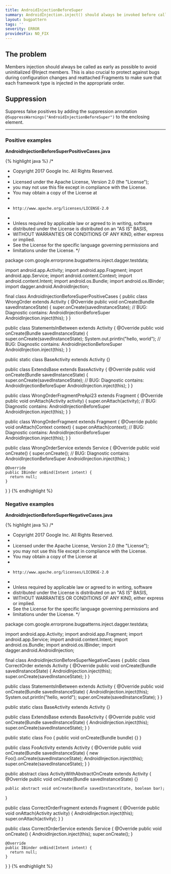 ```yaml
---
title: AndroidInjectionBeforeSuper
summary: AndroidInjection.inject() should always be invoked before calling super.lifecycleMethod()
layout: bugpattern
tags: ''
severity: ERROR
providesFix: NO_FIX
---
```


<!--
*** AUTO-GENERATED, DO NOT MODIFY ***
To make changes, edit the @BugPattern annotation or the explanation in docs/bugpattern.
-->

## The problem
Members injection should always be called as early as possible to avoid uninitialized @Inject members. This is also crucial to protect against bugs during configuration changes and reattached Fragments to make sure that each framework type is injected in the appropriate order.

## Suppression
Suppress false positives by adding the suppression annotation `@SuppressWarnings("AndroidInjectionBeforeSuper")` to the enclosing element.

----------

### Positive examples
__AndroidInjectionBeforeSuperPositiveCases.java__

{% highlight java %}
/*
 * Copyright 2017 Google Inc. All Rights Reserved.
 *
 * Licensed under the Apache License, Version 2.0 (the "License");
 * you may not use this file except in compliance with the License.
 * You may obtain a copy of the License at
 *
 *     http://www.apache.org/licenses/LICENSE-2.0
 *
 * Unless required by applicable law or agreed to in writing, software
 * distributed under the License is distributed on an "AS IS" BASIS,
 * WITHOUT WARRANTIES OR CONDITIONS OF ANY KIND, either express or implied.
 * See the License for the specific language governing permissions and
 * limitations under the License.
 */

package com.google.errorprone.bugpatterns.inject.dagger.testdata;

import android.app.Activity;
import android.app.Fragment;
import android.app.Service;
import android.content.Context;
import android.content.Intent;
import android.os.Bundle;
import android.os.IBinder;
import dagger.android.AndroidInjection;

final class AndroidInjectionBeforeSuperPositiveCases {
  public class WrongOrder extends Activity {
    @Override
    public void onCreate(Bundle savedInstanceState) {
      super.onCreate(savedInstanceState);
      // BUG: Diagnostic contains: AndroidInjectionBeforeSuper
      AndroidInjection.inject(this);
    }
  }

  public class StatementsInBetween extends Activity {
    @Override
    public void onCreate(Bundle savedInstanceState) {
      super.onCreate(savedInstanceState);
      System.out.println("hello, world");
      // BUG: Diagnostic contains: AndroidInjectionBeforeSuper
      AndroidInjection.inject(this);
    }
  }

  public static class BaseActivity extends Activity {}

  public class ExtendsBase extends BaseActivity {
    @Override
    public void onCreate(Bundle savedInstanceState) {
      super.onCreate(savedInstanceState);
      // BUG: Diagnostic contains: AndroidInjectionBeforeSuper
      AndroidInjection.inject(this);
    }
  }

  public class WrongOrderFragmentPreApi23 extends Fragment {
    @Override
    public void onAttach(Activity activity) {
      super.onAttach(activity);
      // BUG: Diagnostic contains: AndroidInjectionBeforeSuper
      AndroidInjection.inject(this);
    }
  }

  public class WrongOrderFragment extends Fragment {
    @Override
    public void onAttach(Context context) {
      super.onAttach(context);
      // BUG: Diagnostic contains: AndroidInjectionBeforeSuper
      AndroidInjection.inject(this);
    }
  }

  public class WrongOrderService extends Service {
    @Override
    public void onCreate() {
      super.onCreate();
      // BUG: Diagnostic contains: AndroidInjectionBeforeSuper
      AndroidInjection.inject(this);
    }

    @Override
    public IBinder onBind(Intent intent) {
      return null;
    }
  }
}
{% endhighlight %}

### Negative examples
__AndroidInjectionBeforeSuperNegativeCases.java__

{% highlight java %}
/*
 * Copyright 2017 Google Inc. All Rights Reserved.
 *
 * Licensed under the Apache License, Version 2.0 (the "License");
 * you may not use this file except in compliance with the License.
 * You may obtain a copy of the License at
 *
 *     http://www.apache.org/licenses/LICENSE-2.0
 *
 * Unless required by applicable law or agreed to in writing, software
 * distributed under the License is distributed on an "AS IS" BASIS,
 * WITHOUT WARRANTIES OR CONDITIONS OF ANY KIND, either express or implied.
 * See the License for the specific language governing permissions and
 * limitations under the License.
 */

package com.google.errorprone.bugpatterns.inject.dagger.testdata;

import android.app.Activity;
import android.app.Fragment;
import android.app.Service;
import android.content.Intent;
import android.os.Bundle;
import android.os.IBinder;
import dagger.android.AndroidInjection;

final class AndroidInjectionBeforeSuperNegativeCases {
  public class CorrectOrder extends Activity {
    @Override
    public void onCreate(Bundle savedInstanceState) {
      AndroidInjection.inject(this);
      super.onCreate(savedInstanceState);
    }
  }

  public class StatementsInBetween extends Activity {
    @Override
    public void onCreate(Bundle savedInstanceState) {
      AndroidInjection.inject(this);
      System.out.println("hello, world");
      super.onCreate(savedInstanceState);
    }
  }

  public static class BaseActivity extends Activity {}

  public class ExtendsBase extends BaseActivity {
    @Override
    public void onCreate(Bundle savedInstanceState) {
      AndroidInjection.inject(this);
      super.onCreate(savedInstanceState);
    }
  }

  public static class Foo {
    public void onCreate(Bundle bundle) {}
  }

  public class FooActivity extends Activity {
    @Override
    public void onCreate(Bundle savedInstanceState) {
      new Foo().onCreate(savedInstanceState);
      AndroidInjection.inject(this);
      super.onCreate(savedInstanceState);
    }
  }

  public abstract class ActivityWithAbstractOnCreate extends Activity {
    @Override
    public void onCreate(Bundle savedInstanceState) {}

    public abstract void onCreate(Bundle savedInstanceState, boolean bar);
  }

  public class CorrectOrderFragment extends Fragment {
    @Override
    public void onAttach(Activity activity) {
      AndroidInjection.inject(this);
      super.onAttach(activity);
    }
  }

  public class CorrectOrderService extends Service {
    @Override
    public void onCreate() {
      AndroidInjection.inject(this);
      super.onCreate();
    }

    @Override
    public IBinder onBind(Intent intent) {
      return null;
    }
  }
}
{% endhighlight %}

